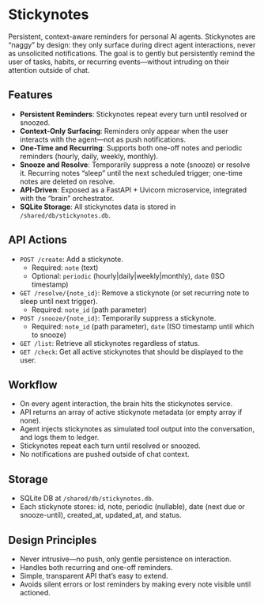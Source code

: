 # Stickynotes

Persistent, context-aware reminders for personal AI agents. Stickynotes are “naggy” by design: they only surface during direct agent interactions, never as unsolicited notifications. The goal is to gently but persistently remind the user of tasks, habits, or recurring events—without intruding on their attention outside of chat.

## Features

- **Persistent Reminders**: Stickynotes repeat every turn until resolved or snoozed.
- **Context-Only Surfacing**: Reminders only appear when the user interacts with the agent—not as push notifications.
- **One-Time and Recurring**: Supports both one-off notes and periodic reminders (hourly, daily, weekly, monthly).
- **Snooze and Resolve**: Temporarily suppress a note (snooze) or resolve it. Recurring notes “sleep” until the next scheduled trigger; one-time notes are deleted on resolve.
- **API-Driven**: Exposed as a FastAPI + Uvicorn microservice, integrated with the “brain” orchestrator.
- **SQLite Storage**: All stickynotes data is stored in `/shared/db/stickynotes.db`.

## API Actions

- `POST /create`: Add a stickynote.
  - Required: `note` (text)
  - Optional: `periodic` (hourly|daily|weekly|monthly), `date` (ISO timestamp)
- `GET /resolve/{note_id}`: Remove a stickynote (or set recurring note to sleep until next trigger).
  - Required: `note_id` (path parameter)
- `POST /snooze/{note_id}`: Temporarily suppress a stickynote.
  - Required: `note_id` (path parameter), `date` (ISO timestamp until which to snooze)
- `GET /list`: Retrieve all stickynotes regardless of status.
- `GET /check`: Get all active stickynotes that should be displayed to the user.

## Workflow

- On every agent interaction, the brain hits the stickynotes service.
- API returns an array of active stickynote metadata (or empty array if none).
- Agent injects stickynotes as simulated tool output into the conversation, and logs them to ledger.
- Stickynotes repeat each turn until resolved or snoozed.
- No notifications are pushed outside of chat context.

## Storage

- SQLite DB at `/shared/db/stickynotes.db`.
- Each stickynote stores: id, note, periodic (nullable), date (next due or snooze-until), created_at, updated_at, and status.

## Design Principles

- Never intrusive—no push, only gentle persistence on interaction.
- Handles both recurring and one-off reminders.
- Simple, transparent API that’s easy to extend.
- Avoids silent errors or lost reminders by making every note visible until actioned.
